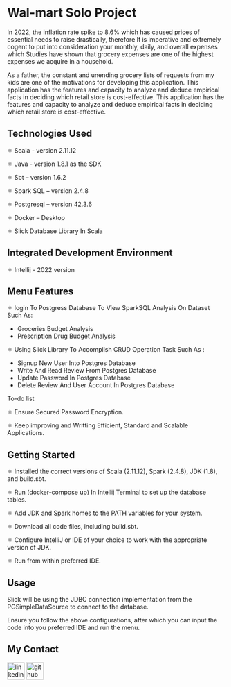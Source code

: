 # Wal-mart Solo Project
In 2022, the inflation rate spike to 8.6% which has caused prices of essential needs to raise drastically, therefore  It is imperative and extremely cogent to put into consideration your monthly, daily, and overall expenses which Studies have shown that grocery expenses are one of the highest expenses we acquire in a household.

As a father, the constant and unending grocery lists of requests from my kids are one of the motivations for developing this application. This application has the features and capacity to analyze and deduce empirical facts in deciding which retail store is cost-effective.
This application has the features and capacity to analyze and deduce empirical facts in deciding which retail store is cost-effective.

## Technologies Used
⚛ Scala - version 2.11.12

⚛ Java - version 1.8.1 as the SDK

⚛ Sbt – version 1.6.2

⚛ Spark SQL – version 2.4.8

⚛ Postgresql – version 42.3.6

⚛ Docker – Desktop

⚛ Slick Database Library In Scala


## Integrated Development Environment

⚛ Intellij - 2022 version

## Menu Features
⚛ login To Postgress Database To View SparkSQL Analysis On Dataset Such As:
 - Groceries Budget Analysis
 - Prescription Drug Budget Analysis

⚛ Using Slick Library To Accomplish CRUD Operation Task Such As :

 - Signup New User Into Postgres Database
 - Write And Read Review From Postgres Database
 - Update Password In Postgres Database 
 - Delete Review And User Account In Postgres Database 

To-do list

⚛ Ensure Secured Password Encryption.

⚛ Keep improving and Writting Efficient, Standard and Scalable Applications.

## Getting Started

⚛ Installed the correct versions of Scala (2.11.12), Spark (2.4.8), JDK (1.8), and build.sbt.

⚛ Run (docker-compose up) In Intellij Terminal to set up the database tables.

⚛ Add JDK and Spark homes to the PATH variables for your system.

⚛ Download all code files, including build.sbt.

⚛ Configure IntelliJ or IDE of your choice to work with the appropriate version of JDK.

⚛ Run from within preferred IDE.


## Usage

Slick will be using the JDBC connection implementation from the PGSimpleDataSource to connect to the database.

Ensure you follow the above configurations, after which you can input the code into you preferred IDE and run the menu.  

## My Contact
[<img src='https://cdn.jsdelivr.net/npm/simple-icons@3.0.1/icons/linkedin.svg' alt='linkedin' height='40'>](https://www.linkedin.com/in/nicholas-famoye/)
[<img src='https://cdn.jsdelivr.net/npm/simple-icons@3.0.1/icons/github.svg' alt='github' height='40'>](https://github.com/NickFamoye) 
